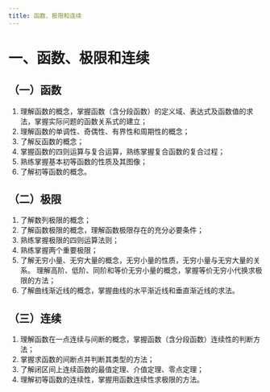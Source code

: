 ```yaml
---
title: 函数、极限和连续
---
```


# 一、函数、极限和连续

## （一）函数

01. 理解函数的概念，掌握函数（含分段函数）的定义域、表达式及函数值的求法，掌握实际问题的函数关系式的建立；
02. 理解函数的单调性、奇偶性、有界性和周期性的概念；
03. 了解反函数的概念；
04. 掌握函数的四则运算与复合运算，熟练掌握复合函数的复合过程；
05. 熟练掌握基本初等函数的性质及其图像；
06. 了解初等函数的概念。

## （二）极限

01. 了解数列极限的概念；
02. 了解函数极限的概念，理解函数极限存在的充分必要条件；
03. 熟练掌握极限的四则运算法则；
04. 熟练掌握两个重要极限；
05. 了解无穷小量、无穷大量的概念，无穷小量的性质，无穷小量与无穷大量的关系。
    理解高阶、低阶、同阶和等价无穷小量的概念，掌握等价无穷小代换求极限的方法；
06. 了解曲线渐近线的概念，掌握曲线的水平渐近线和垂直渐近线的求法。

## （三）连续

01. 理解函数在一点连续与间断的概念，掌握函数（含分段函数）连续性的判断方法；
02. 掌握求函数的间断点并判断其类型的方法；
03. 了解闭区间上连续函数的最值定理、介值定理、零点定理；
04. 理解初等函数的连续性，掌握用函数连续性求极限的方法。